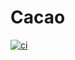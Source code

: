# Cacao
[![ci](https://github.com/TeraNovaLP/Cacao/workflows/CI/badge.svg)](https://github.com/Sokkuri/Phantom-Client/commits/master)
